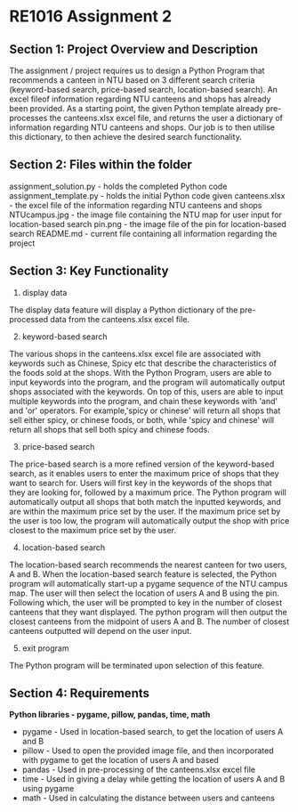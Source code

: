 # RE1016 Assignment 2

## Section 1: Project Overview and Description
The assignment / project requires us to design a Python Program that recommends a canteen in NTU based on 3 different search criteria (keyword-based search, price-based search, location-based search). An excel fileof information regarding NTU canteens and shops has already been provided. As a starting point, the given Python template already pre-processes the canteens.xlsx excel file, and returns the user a dictionary of information regarding NTU canteens and shops. Our job is to then utilise this dictionary, to then achieve the desired search functionality.

## Section 2: Files within the folder
assignment_solution.py - holds the completed Python code
assignment_template.py - holds the initial Python code given
canteens.xlsx - the excel file of the information regarding NTU canteens and shops
NTUcampus.jpg - the image file containing the NTU map for user input for location-based search
pin.png - the image file of the pin for location-based search
README.md - current file containing all information regarding the project

## Section 3: Key Functionality
1. display data

The display data feature will display a Python dictionary of the pre-processed data from the canteens.xlsx excel file.

2. keyword-based search

The various shops in the canteens.xlsx excel file are associated with keywords such as Chinese, Spicy etc that describe the characteristics of the foods sold at the shops. With the Python Program, users are able to input keywords into the program, and the program will automatically output shops associated with the keywords. On top of this, users are able to input multiple keywords into the program, and chain these keywords with 'and' and 'or' operators. For example,'spicy or chinese' will return all shops that sell either spicy, or chinese foods, or both, while 'spicy and chinese' will return all shops that sell both spicy and chinese foods. 

3. price-based search

The price-based search is a more refined version of the keyword-based search, as it enables users to enter the maximum price of shops that they want to search for. Users will first key in the keywords of the shops that they are looking for, followed by a maximum price. The Python program will automatically output all shops that both match the inputted keywords, and are within the maximum price set by the user. If the maximum price set by the user is too low, the program will automatically output the shop with price closest to the maximum price set by the user.

4. location-based search

The location-based search recommends the nearest canteen for two users, A and B. When the location-based search feature is selected, the Python program will automatically start-up a pygame sequence of the NTU campus map. The user will then select the location of users A and B using the pin. Following which, the user will be prompted to key in the number of closest canteens that they want displayed. The python program will then output the closest canteens from the midpoint of users A and B. The number of closest canteens outputted will depend on the user input.

5. exit program

The Python program will be terminated upon selection of this feature.

## Section 4: Requirements
**Python libraries - pygame, pillow, pandas, time, math**
- pygame - Used in location-based search, to get the location of users A and B
- pillow - Used to open the provided image file, and then incorporated with pygame to get the location of users A and based
- pandas - Used in pre-processing of the canteens.xlsx excel file
- time - Used in giving a delay while getting the location of users A and B using pygame
- math - Used in calculating the distance between users and canteens